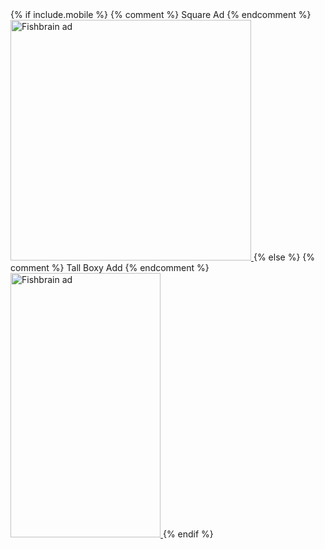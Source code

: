 <div class="ad custom">
<!-- START ADVERTISER: Fishbrain AB from awin.com -->
{% if include.mobile %}
{% comment %} Square Ad {% endcomment %}
  <a href="https://www.awin1.com/cread.php?s=2732986&v=19294&q=399163&r=730047" class="awin-ad awin-ad-fishbrain awin-ad-mobile">
    <img src="https://www.awin1.com/cshow.php?s=2732986&v=19294&q=399163&r=730047" alt="Fishbrain ad" width="385" height="385" />
  </a>
{% else %}
{% comment %} Tall Boxy Add {% endcomment %}
  <a href="https://www.awin1.com/cread.php?s=2732981&v=19294&q=399160&r=730047" class="awin-ad awin-ad-fishbrain awin-ad-desktop">
    <img src="https://www.awin1.com/cshow.php?s=2732981&v=19294&q=399160&r=730047" alt="Fishbrain ad" width="240" height="423" />
  </a>
{% endif %}
<!-- END ADVERTISER: Fishbrain AB from awin.com -->
</div>